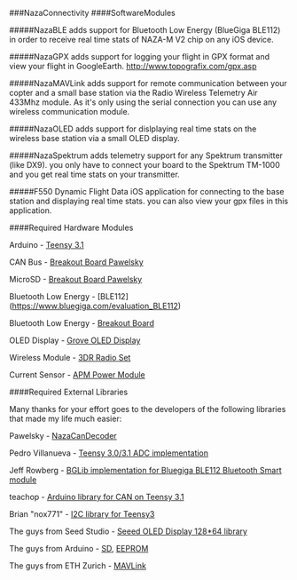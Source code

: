 ###NazaConnectivity
####SoftwareModules

#####NazaBLE
adds support for Bluetooth Low Energy (BlueGiga BLE112) in order to receive real time stats of NAZA-M V2 chip on any iOS device.

#####NazaGPX
adds support for logging your flight in GPX format and view your flight in GoogleEarth.
http://www.topografix.com/gpx.asp

#####NazaMAVLink
adds support for remote communication between your copter and a small base station via the Radio Wireless Telemetry Air 433Mhz module.
As it's only using the serial connection you can use any wireless communication module.

#####NazaOLED
adds support for dislplaying real time stats on the wireless base station via a small OLED display.

#####NazaSpektrum
adds telemetry support for any Spektrum transmitter (like DX9).
you only have to connect your board to the Spektrum TM-1000 and you get real time stats on your transmitter.

#####F550 Dynamic Flight Data
iOS application for connecting to the base station and displaying real time stats.
you can also view your gpx files in this application.

####Required Hardware Modules

Arduino - [Teensy 3.1](https://www.pjrc.com/teensy/teensy31.html)

CAN Bus - [Breakout Board Pawelsky](http://www.rcgroups.com/forums/showthread.php?t=2071772)

MicroSD - [Breakout Board Pawelsky](http://www.rcgroups.com/forums/showthread.php?t=2071772)

Bluetooth Low Energy - [BLE112] (https://www.bluegiga.com/evaluation_BLE112)

Bluetooth Low Energy - [Breakout Board](http://www.inmojo.com/store/jeff-rowberg/item/ble112-bluetooth-low-energy-breakout)

OLED Display - [Grove OLED Display](https://github.com/Seeed-Studio/Grove_OLED_Display_128X64)

Wireless Module - [3DR Radio Set](https://store.3drobotics.com/products/3dr-radio)

Current Sensor - [APM Power Module](https://store.3drobotics.com/products/apm-power-module-with-xt60-connectors)

####Required External Libraries

Many thanks for your effort goes to the developers of the following libraries that made my life much easier:

Pawelsky - [NazaCanDecoder](http://www.rcgroups.com/forums/showthread.php?t=2071772)

Pedro Villanueva - [Teensy 3.0/3.1 ADC implementation](https://github.com/pedvide/ADC)

Jeff Rowberg - [BGLib implementation for Bluegiga BLE112 Bluetooth Smart module](https://github.com/jrowberg/bglib)

teachop - [Arduino library for CAN on Teensy 3.1](https://github.com/teachop/FlexCAN_Library)

Brian "nox771" - [I2C library for Teensy3](http://forum.pjrc.com/threads/21680-New-I2C-library-for-Teensy3)

The guys from Seed Studio - [Seeed OLED Display 128*64 library](https://github.com/Seeed-Studio/Grove_OLED_Display_128X64)

The guys from Arduino - [SD](http://arduino.cc/de/Reference/SD), [EEPROM](http://arduino.cc/de/Reference/EEPROM)

The guys from ETH Zurich - [MAVLink](https://pixhawk.ethz.ch/mavlink/)
